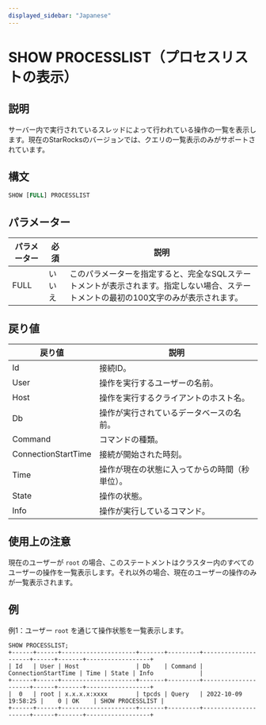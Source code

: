```yaml
---
displayed_sidebar: "Japanese"
---
```


# SHOW PROCESSLIST（プロセスリストの表示）

## 説明

サーバー内で実行されているスレッドによって行われている操作の一覧を表示します。現在のStarRocksのバージョンでは、クエリの一覧表示のみがサポートされています。

## 構文

```SQL
SHOW [FULL] PROCESSLIST
```

## パラメーター

| パラメーター | 必須      | 説明                                                                                                                            |
| --------- | -------- | ---------------------------------------------------------------------------------------------------------------------------------- |
| FULL      | いいえ     | このパラメーターを指定すると、完全なSQLステートメントが表示されます。指定しない場合、ステートメントの最初の100文字のみが表示されます。 |

## 戻り値

| 戻り値              | 説明                                                   |
| ------------------- | ----------------------------------------------------- |
| Id                  | 接続ID。                                              |
| User                | 操作を実行するユーザーの名前。                          |
| Host                | 操作を実行するクライアントのホスト名。                   |
| Db                  | 操作が実行されているデータベースの名前。                  |
| Command             | コマンドの種類。                                        |
| ConnectionStartTime | 接続が開始された時刻。                                    |
| Time                | 操作が現在の状態に入ってからの時間（秒単位）。             |
| State               | 操作の状態。                                           |
| Info                | 操作が実行しているコマンド。                               |

## 使用上の注意

現在のユーザーが `root` の場合、このステートメントはクラスター内のすべてのユーザーの操作を一覧表示します。それ以外の場合、現在のユーザーの操作のみが一覧表示されます。

## 例

例1：ユーザー `root` を通じて操作状態を一覧表示します。

```Plain
SHOW PROCESSLIST;
+------+------+---------------------+-------+---------+---------------------+------+-------+------------------+
| Id   | User | Host                | Db    | Command | ConnectionStartTime | Time | State | Info             |
+------+------+---------------------+-------+---------+---------------------+------+-------+------------------+
|  0   | root | x.x.x.x:xxxx        | tpcds | Query   | 2022-10-09 19:58:25 |    0 | OK    | SHOW PROCESSLIST |
+------+------+---------------------+-------+---------+---------------------+------+-------+------------------+
```